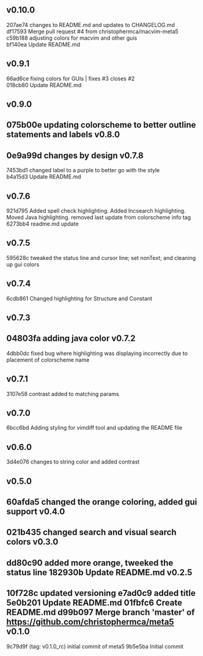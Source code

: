 v0.10.0
-------
207ae74 changes to README.md and updates to CHANGELOG.md  
df17593 Merge pull request #4 from christophermca/macvim-meta5  
c59b188 adjusting colors for macvim and other guis  
bf140ea Update README.md  

v0.9.1
-------
66ad6ce fixing colors for GUIs | fixes #3 closes #2  
018cb80 Update README.md  

v0.9.0
-------
075b00e updating colorscheme to better outline statements and labels
v0.8.0
-------
0e9a99d changes by design
v0.7.8
-------
7453bd1 changed label to a purple to better go with the style  
b4a15d3 Update README.md

v0.7.6
-------
921d795 Added spell check highlighting. Added Incsearch highlighting. Moved Java highlighting. removed last update from colorscheme info tag  
6273bb4 readme.md update

v0.7.5
-------
595628c tweaked the status line and cursor line; set nonText;  and cleaning up gui colors  

v0.7.4
-------
6cdb861 Changed highlighting for Structure and Constant

v0.7.3
-------
04803fa adding java color
v0.7.2
-------
4dbb0dc fixed bug where highlighting was displaying incorrectly due to placement of colorscheme name

v0.7.1
-------
3107e58 contrast added to matching params

v0.7.0
-------
6bcc6bd Adding styling for vimdiff tool and updating the README file

v0.6.0
-------
3d4e076 changes to string color and added contrast

v0.5.0
-------
60afda5 changed the orange coloring, added gui support
v0.4.0
-------
021b435 changed search and visual search colors
v0.3.0
-------
dd80c90 added more orange, tweeked the status line
182930b Update README.md
v0.2.5
-------
10f728c updated versioning
e7ad0c9 added title
5e0b201 Update README.md
01fbfc6 Create README.md
d99b097 Merge branch 'master' of https://github.com/christophermca/meta5
v0.1.0
-------
9c79d9f (tag: v0.1.0_rc) initial commit of meta5
9b5e5ba Initial commit

